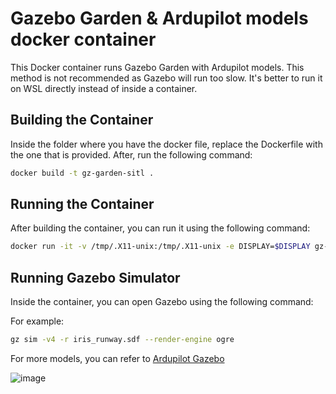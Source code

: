 # Gazebo Garden & Ardupilot models docker container

This Docker container runs Gazebo Garden with Ardupilot models. This method is not recommended as Gazebo will run too slow. It's better to run it on WSL directly instead of inside a container.

## Building the Container

Inside the folder where you have the docker file, replace the Dockerfile with the one that is provided. After, run the following command:

```bash
docker build -t gz-garden-sitl .
```

## Running the Container

After building the container, you can run it using the following command:

```bash
docker run -it -v /tmp/.X11-unix:/tmp/.X11-unix -e DISPLAY=$DISPLAY gz-garden-sitl
```

## Running Gazebo Simulator

Inside the container, you can open Gazebo using the following command:

For example:

```bash
gz sim -v4 -r iris_runway.sdf --render-engine ogre
```
For more models, you can refer to [Ardupilot Gazebo](https://github.com/ArduPilot/ardupilot_gazebo)

![image](https://github.com/grep265/Docker/assets/81888131/1e0829a3-5380-49ac-81e8-5b9894d9ebe4)
